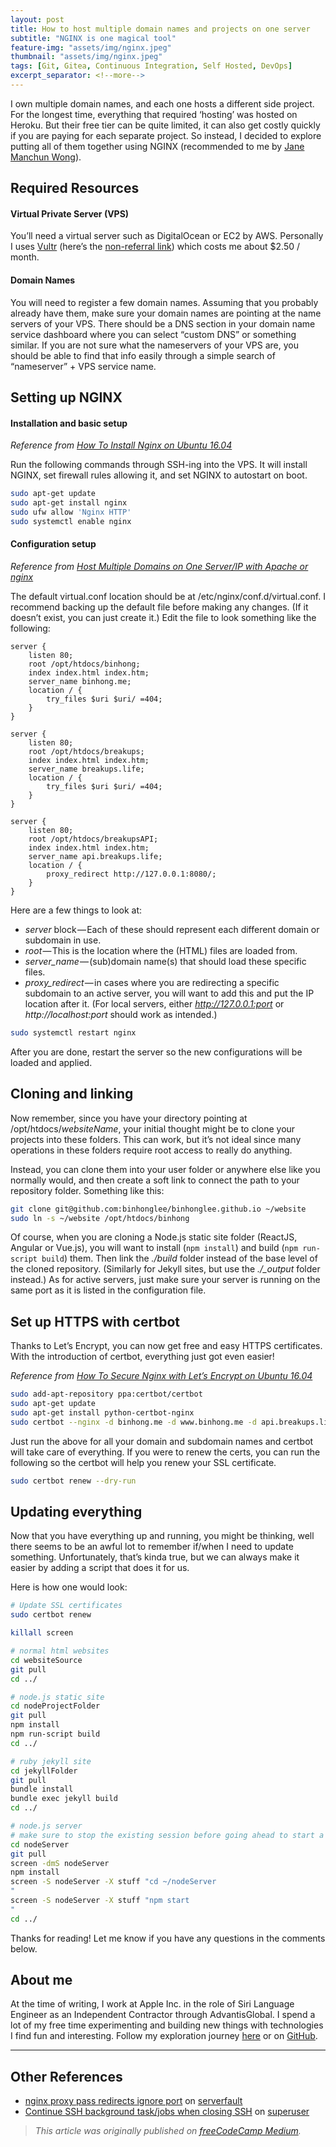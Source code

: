 ```yaml
---
layout: post
title: How to host multiple domain names and projects on one server
subtitle: "NGINX is one magical tool"
feature-img: "assets/img/nginx.jpeg"
thumbnail: "assets/img/nginx.jpeg"
tags: [Git, Gitea, Continuous Integration, Self Hosted, DevOps]
excerpt_separator: <!--more-->
---
```


<!--more-->

I own multiple domain names, and each one hosts a different side project. For the longest time, everything that required ‘hosting’ was hosted on Heroku. But their free tier can be quite limited, it can also get costly quickly if you are paying for each separate project. So instead, I decided to explore putting all of them together using NGINX (recommended to me by [Jane Manchun Wong](https://jmw.fyi)).

## Required Resources

#### Virtual Private Server (VPS)

You’ll need a virtual server such as DigitalOcean or EC2 by AWS. Personally I uses [Vultr](https://www.vultr.com/?ref=7358373) (here’s the [non-referral link](http://vultr.com/)) which costs me about $2.50 / month.

#### Domain Names

You will need to register a few domain names. Assuming that you probably already have them, make sure your domain names are pointing at the name servers of your VPS. There should be a DNS section in your domain name service dashboard where you can select “custom DNS” or something similar. If you are not sure what the nameservers of your VPS are, you should be able to find that info easily through a simple search of “nameserver” + VPS service name.

## Setting up NGINX

#### Installation and basic setup

_Reference from [How To Install Nginx on Ubuntu 16.04](https://www.digitalocean.com/community/tutorials/how-to-install-nginx-on-ubuntu-16-04)_

Run the following commands through SSH-ing into the VPS. It will install NGINX, set firewall rules allowing it, and set NGINX to autostart on boot.

```sh
sudo apt-get update
sudo apt-get install nginx
sudo ufw allow 'Nginx HTTP'
sudo systemctl enable nginx
```

#### Configuration setup
_Reference from [Host Multiple Domains on One Server/IP with Apache or nginx](https://geekflare.com/multiple-domains-on-one-server-with-apache-nginx/)_

The default virtual.conf location should be at /etc/nginx/conf.d/virtual.conf. I recommend backing up the default file before making any changes. (If it doesn’t exist, you can just create it.) Edit the file to look something like the following:

```nginx
server {
    listen 80;
    root /opt/htdocs/binhong;
    index index.html index.htm;
    server_name binhong.me;
    location / {
        try_files $uri $uri/ =404;
    }
}

server {
    listen 80;
    root /opt/htdocs/breakups;
    index index.html index.htm;
    server_name breakups.life;
    location / {
        try_files $uri $uri/ =404;
    }
}

server {
    listen 80;
    root /opt/htdocs/breakupsAPI;
    index index.html index.htm;
    server_name api.breakups.life;
    location / {
        proxy_redirect http://127.0.0.1:8080/;
    }
}
```

Here are a few things to look at:

- _server_ block — Each of these should represent each different domain or subdomain in use.
- _root_ — This is the location where the (HTML) files are loaded from.
- _server_name_ — (sub)domain name(s) that should load these specific files.
- _proxy_redirect_ — in cases where you are redirecting a specific subdomain to an active server, you will want to add this and put the IP location after it. (For local servers, either _http://127.0.0.1:port_ or _http://localhost:port_ should work as intended.)

```sh
sudo systemctl restart nginx
```

After you are done, restart the server so the new configurations will be loaded and applied.

## Cloning and linking

Now remember, since you have your directory pointing at /opt/htdocs/_websiteName_, your initial thought might be to clone your projects into these folders. This can work, but it’s not ideal since many operations in these folders require root access to really do anything.

Instead, you can clone them into your user folder or anywhere else like you normally would, and then create a soft link to connect the path to your repository folder. Something like this:

```sh
git clone git@github.com:binhonglee/binhonglee.github.io ~/website
sudo ln -s ~/website /opt/htdocs/binhong
```

Of course, when you are cloning a Node.js static site folder (ReactJS, Angular or Vue.js), you will want to install (`npm install`) and build (`npm run-script build`) them. Then link the _./build_ folder instead of the base level of the cloned repository. (Similarly for Jekyll sites, but use the *./\_output* folder instead.) As for active servers, just make sure your server is running on the same port as it is listed in the configuration file.

## Set up HTTPS with certbot

Thanks to Let’s Encrypt, you can now get free and easy HTTPS certificates. With the introduction of certbot, everything just got even easier!

_Reference from [How To Secure Nginx with Let’s Encrypt on Ubuntu 16.04](https://www.digitalocean.com/community/tutorials/how-to-secure-nginx-with-let-s-encrypt-on-ubuntu-16-04)_

```sh
sudo add-apt-repository ppa:certbot/certbot
sudo apt-get update
sudo apt-get install python-certbot-nginx
sudo certbot --nginx -d binhong.me -d www.binhong.me -d api.breakups.life -d breakups.life -d www.breakups.life
```

Just run the above for all your domain and subdomain names and certbot will take care of everything. If you were to renew the certs, you can run the following so the certbot will help you renew your SSL certificate.

```sh
sudo certbot renew --dry-run
```

## Updating everything

Now that you have everything up and running, you might be thinking, well there seems to be an awful lot to remember if/when I need to update something. Unfortunately, that’s kinda true, but we can always make it easier by adding a script that does it for us.

Here is how one would look:

```sh
# Update SSL certificates
sudo certbot renew

killall screen

# normal html websites
cd websiteSource
git pull
cd ../

# node.js static site
cd nodeProjectFolder
git pull
npm install
npm run-script build
cd ../

# ruby jekyll site
cd jekyllFolder
git pull
bundle install
bundle exec jekyll build
cd ../

# node.js server
# make sure to stop the existing session before going ahead to start a new one
cd nodeServer
git pull
screen -dmS nodeServer
npm install
screen -S nodeServer -X stuff "cd ~/nodeServer
"
screen -S nodeServer -X stuff "npm start
"
cd ../
```

Thanks for reading! Let me know if you have any questions in the comments below.

## About me

At the time of writing, I work at Apple Inc. in the role of Siri Language Engineer as an Independent Contractor through AdvantisGlobal. I spend a lot of my free time experimenting and building new things with technologies I find fun and interesting. Follow my exploration journey [here](https://binhong.me/blog) or on [GitHub](https://github.com/binhonglee).

---

## Other References

- [nginx proxy pass redirects ignore port](https://serverfault.com/questions/363159/nginx-proxy-pass-redirects-ignore-port) on [serverfault](https://serverfault.com/)
- [Continue SSH background task/jobs when closing SSH](https://superuser.com/questions/632205/continue-ssh-background-task-jobs-when-closing-ssh) on [superuser](https://superuser.com/)

> _This article was originally published on [freeCodeCamp Medium](https://medium.freecodecamp.org/how-you-can-host-multiple-domain-names-and-projects-in-one-vps-7aed4f56e7a1)._
